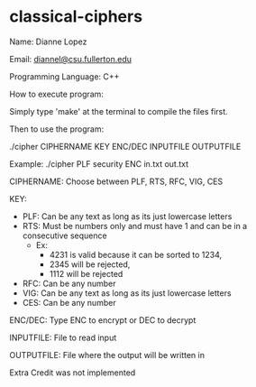 # classical-ciphers

Name: Dianne Lopez

Email: diannel@csu.fullerton.edu

Programming Language: C++

How to execute program:

Simply type 'make' at the terminal to compile the files first.

Then to use the program:

./cipher CIPHERNAME KEY ENC/DEC INPUTFILE OUTPUTFILE

Example: ./cipher PLF security ENC in.txt out.txt

CIPHERNAME: Choose between PLF, RTS, RFC, VIG, CES

KEY:
- PLF: Can be any text as long as its just lowercase letters
- RTS: Must be numbers only and must have 1 and can be in a consecutive sequence
  - Ex:
      - 4231 is valid because it can be sorted to 1234,
      - 2345 will be rejected,
      - 1112 will be rejected
- RFC: Can be any number
- VIG: Can be any text as long as its just lowercase letters
- CES: Can be any number

ENC/DEC: Type ENC to encrypt or DEC to decrypt

INPUTFILE: File to read input

OUTPUTFILE: File where the output will be written in

Extra Credit was not implemented